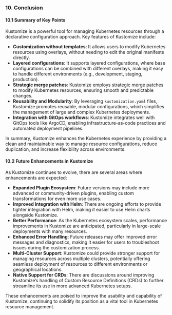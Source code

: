 ### **10. Conclusion**

#### 10.1 Summary of Key Points
Kustomize is a powerful tool for managing Kubernetes resources through a declarative configuration approach. Key features of Kustomize include:

- **Customization without templates**: It allows users to modify Kubernetes resources using overlays, without needing to edit the original manifests directly.
- **Layered configurations**: It supports layered configurations, where base configurations can be combined with different overlays, making it easy to handle different environments (e.g., development, staging, production).
- **Strategic merge patches**: Kustomize employs strategic merge patches to modify Kubernetes resources, ensuring smooth and predictable changes.
- **Reusability and Modularity**: By leveraging `kustomization.yaml` files, Kustomize promotes reusable, modular configurations, which simplifies the management of large and complex Kubernetes deployments.
- **Integration with GitOps workflows**: Kustomize integrates well with GitOps tools like ArgoCD, enabling infrastructure-as-code practices and automated deployment pipelines.

In summary, Kustomize enhances the Kubernetes experience by providing a clean and maintainable way to manage resource configurations, reduce duplication, and increase flexibility across environments.

#### 10.2 Future Enhancements in Kustomize
As Kustomize continues to evolve, there are several areas where enhancements are expected:

- **Expanded Plugin Ecosystem**: Future versions may include more advanced or community-driven plugins, enabling custom transformations for even more use cases.
- **Improved Integration with Helm**: There are ongoing efforts to provide tighter integration with Helm, making it easier to use Helm charts alongside Kustomize.
- **Better Performance**: As the Kubernetes ecosystem scales, performance improvements in Kustomize are anticipated, particularly in large-scale deployments with many resources.
- **Enhanced Error Handling**: Future releases may offer improved error messages and diagnostics, making it easier for users to troubleshoot issues during the customization process.
- **Multi-Cluster Support**: Kustomize could provide stronger support for managing resources across multiple clusters, potentially offering seamless deployment of resources to different environments or geographical locations.
- **Native Support for CRDs**: There are discussions around improving Kustomize’s handling of Custom Resource Definitions (CRDs) to further streamline its use in more advanced Kubernetes setups.

These enhancements are poised to improve the usability and capability of Kustomize, continuing to solidify its position as a vital tool in Kubernetes resource management.